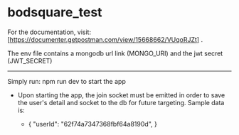 # bodsquare_test

For the documentation, visit: [https://documenter.getpostman.com/view/15668662/VUqoRJZt] .

The env file contains a mongodb url link (MONGO_URI) and the jwt secret (JWT_SECRET)

---
Simply run: npm run dev to start the app

- Upon starting the app, the join socket must be emitted in order to save the user's detail and socket to the db for future targeting. Sample data is: 

    - {
    "userId": "62f74a7347368fbf64a8190d",
    }
